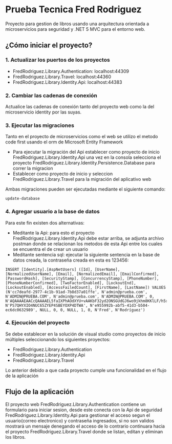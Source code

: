# Prueba Tecnica Fred Rodriguez
Proyecto para gestion de libros usando una arquitectura orientada a microservicios para seguridad y .NET 5 MVC para el entorno web.

## ¿Cómo iniciar el proyecto?

### 1. Actualizar los puertos de los proyectos
* FredRodriguez.Library.Authentication: localhost:44309
* FredRodriguez.Library.Travel: localhost:44360
* FredRodriguez.Library.Identity.Api: localhost:44383

### 2. Cambiar las cadenas de conexión
Actualice las cadenas de conexión tanto del proyecto web como la del microservicio identity por las suyas.

### 3. Ejecutar las migraciones
Tanto en el proyecto de microservicios como el web se utilizo el metodo code first usando el orm de Microsoft Entity Framework
* Para ejecutar la migración del Api establecer como proyecto de inicio FredRodriguez.Library.Identity.Api una vez en la consola selecciona el proyecto FredRodriguez.Library.Identity.Persistence.Database para correr la migracion
* Establecer como proyecto de inicio y seleccion FredRodriguez.Library.Travel para la migración del aplicativo web 

Ambas migraciones pueden ser ejecutadas mediante el siguiente comando:
```
update-database 
```
### 4. Agregar usuario a la base de datos
Para este fin existen dos alternativas:
* Meditante la Api: para esto el proyecto FredRodriguez.Library.Identity.Api debe estar arriba, se adjunta archivo postman donde se relacionan los metodos de esta Api entre los cuales se encuentra el de crear un usuario
* Meditante sentencia sql: ejecutar la siguiente sentencia en la base de datos creada, la contraseña creada en esta es 123456:
```
INSERT [Identity].[AspNetUsers] ([Id], [UserName], [NormalizedUserName], [Email], [NormalizedEmail], [EmailConfirmed], [PasswordHash], [SecurityStamp], [ConcurrencyStamp], [PhoneNumber], [PhoneNumberConfirmed], [TwoFactorEnabled], [LockoutEnd], [LockoutEnabled], [AccessFailedCount], [FirstName], [LastName]) VALUES (N'cc7deafd-2977-4c1b-91ad-7b8d37a01ffe', N'admin@prueba.com', N'ADMIN@PRUEBA.COM', N'admin@prueba.com', N'ADMIN@PRUEBA.COM', 0, N'AQAAAAEAACcQAAAAEL5faIXPhAOdXYU+vAAKbF32yd2ONSGUdGJ6wo9jkhm8KKlLF/h5x0zjJbcPKt8WYg==', N'PS7QHYXIO4NUC65ZYEP4SBEYOXP4DTWA', N'e955992b-abf5-41d3-b504-ec6dc0632989', NULL, 0, 0, NULL, 1, 0, N'Fred', N'Rodríguez')
```
### 4. Ejecución del proyecto
Se debe establecer en la solución de visual studio como proyectos de inicio múltiples seleccionando los siguientes proyectos:
* FredRodriguez.Library.Authentication
* FredRodriguez.Library.Identity.Api
* FredRodriguez.Library.Travel

Lo anterior debido a que cada proyecto cumple una funcionalidad en el flujo de la aplicación

## Flujo de la aplicación
El proyecto web FredRodriguez.Library.Authentication contiene un formulario para iniciar sesion, desde este conecta con la Api de seguridad FredRodriguez.Library.Identity.Api para gestionar el acceso segun el usuario(correo electronico) y contraseña ingresados, si no son validos mostrará un mensaje denegando el acceso de lo contrario continuara hacia el proyecto FredRodriguez.Library.Travel donde se listan, editan y eliminan los libros.
